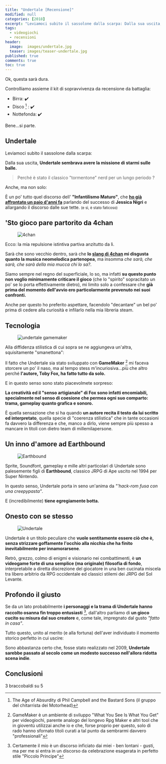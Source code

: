 ```yaml
---
title: "Undertale [Recensione]"
modified: null
categories: [2018]
excerpt: "Leviamoci subito il sassolone dalla scarpa: Dalla sua uscita, Undertale sembrava avere la missione di starmi sulle balle."
tags:
  - videogiochi
  - recensioni
header:  
  image:  images/undertale.jpg
  teaser: images/teaser-undertale.jpg
published: true
comments: true
toc: true
---
```


Ok, questa sarà dura. 

Controlliamo assieme il kit di sopravvivenza da recensione da battaglia:

- Birra: ✔️ 
- Disco [^disco] : ✔️
- Nottefonda: ✔️

[^disco]:  The Age of Absurdity di Phil Campbell and the Bastard Sons (il gruppo del chitarrista dei Motorhead)

Bene...si parte.

## Undertale

Leviamoci subito il sassolone dalla scarpa:

Dalla sua uscita, **Undertale sembrava avere la missione di starmi sulle balle.**

> Perché è stato il classico "tormentone" nerd per un lungo periodo ?

Anche, ma non solo: 

È un po' tutto quel discorso dell' **"Infantilismo Maturo"**, che [**ho già affrontato un paio d'anni fa**](/2016/jessica-nigri/#infantilismo-maturo) parlando del successo di **Jessica Nigri** e allargando il discorso dalle sue tette. <small>(e sì, è stato faticoso)</small>

## 'Sto gioco pare partorito da 4chan

<figure>
<img src="http://i0.kym-cdn.com/photos/images/original/001/063/828/0c3.png" alt="4chan">
</figure>

Ecco: la mia repulsione istintiva partiva anzitutto da lì. 

Sarà che sono vecchio dentro, sarà che **lo [slang di 4chan](https://en.wiktionary.org/wiki/Category:English_4chan_slang) mi disgusta quanto la musica neomelodica partenopea**, ma insomma _che sarà, che sarà, che sarà della mia mucca chi lo sa?_.

Siamo sempre nel regno del superficiale, lo so, ma infatti **su questo punto non voglio minimamente criticare il gioco** (che lo "spirito" sopracitato un po' se lo porta effettivamente dietro), mi limito solo a confessare che **già prima del momento dell'avvio ero particolarmente prevenuto nei suoi confronti.**

Anche per questo ho preferito aspettare, facendolo "decantare" un bel po' prima di cedere alla curiosità e infilarlo nella mia libreria steam.

## Tecnologia

<figure>
<img src="https://www.yoyogames.com/uploads/new_showcase/900_feature.png?1444323859" alt="undertale gamemaker">
</figure>

Alla diffidenza stilistica di cui sopra se ne aggiungeva un'altra, squisitamente "smanettona":

Il fatto che Undertale sia stato sviluppato con **GameMaker** [^gamemaker] mi faceva storcere un po' il naso, ma al tempo stess m'incuriosiva...più che altro perché **l'autore, Toby Fox, ha fatto tutto da solo.**

[^gamemaker]: GameMaker è un ambiente di sviluppo "What You See Is What You Get" per videogiochi, parente analogo del longevo Rpg Maker e altri tool che in gioventù utilizzai anche io e che, forse proprio per questo, solo di rado hanno sfornato titoli curati a tal punto da sembrarmi davvero "professionali"   

E in questo senso sono stato piacevolmete sorpreso: 

**La creatività ed il "senso artigianale" di Fox sono infatti encomiabili, specialmente nel senso di coesione che permea ogni suo comparto: trama, gameplay quanto grafica e sonoro.**

È quella sensazione che si ha quando **un autore recita il testo da lui scritto ed interpretato**, quella specie di "coerenza stilistica" che in tante occasioni fa davvero la differenza e che, manco a dirlo, viene sempre più spesso a mancare in titoli con dietro team di millemilapersone.

## Un inno d'amore ad Earthbound

<figure>
<img src="https://vignette.wikia.nocookie.net/earthbound/images/a/ae/Everdred.png/revision/latest?cb=20090327003547" alt="Earthbound">
</figure>

Sprite, Soundfont, gameplay e mille altri particolari di Undertale sono palesemente figli di **Earthbound**, classico JRPG di Ape uscito nel 1994 per Super Nintendo.

In questo senso, Undertale porta in seno un'anima da _"'hack-rom fusa con una creepypasta"_.

E (incredibilmente) **tiene egregiamente botta.**

## Onesto con se stesso

<figure>
<img src="http://cdn.edgecast.steamstatic.com/steam/apps/391540/ss_b9018c41cea2bdfb150609bedfca99b16a5af02a.1920x1080.jpg" alt="Undertale">
</figure>

Undertale è un titolo peculiare che **vuole sentitamente essere ciò che è, senza strizzare goffamente l'occhio alla nicchia che ha finito inevitabilmente per innamorarsene**.

Retrò, grezzo, colmo di enigmi e visionario nei combattimenti, è **un videogame forte di una semplice (ma originale) filosofia di fondo**, interpretabile a diretta discrezione del giocatore in una ben cucinata miscela tra libero arbitrio da RPG occidentale ed classici stilemi dei JRPG del Sol Levante.

## Profondo il giusto

Se da un lato probabilmente **i personaggi e la trama di Undertale hanno raccolto osanna fin troppo entusiasti** [^discorso], dall'altro parliamo di **un gioco cucito su misura dal suo creatore** e, come tale, impregnato dal gusto _"fatto in casa"_. 

[^discorso]: Certamente il mio è un discorso inficiato dai miei - ben lontani - gusti, ma per me si entra in un discorso da celebrazione esagerata in perfetto stile "Piccolo Principe"

Tutto questo, unito al merito (e alla fortuna) dell'aver individuato il momento storico perfetto in cui uscire:

Sono abbastanza certo che, fosse stato realizzato nel 2009, **Undertale sarebbe passato al secolo come un modesto successo nell'allora ridotta scena indie**.

## Conclusioni

3 braccobaldi su 5

<div class="hreview" style="display: none;">
<span class="item"> <span style="font-size: xx-small;"><span style="font-family: &quot;trebuchet ms&quot; , sans-serif;"><span class="fn">Undertale</span><br /> </span></span></span><span style="font-size: xx-small;"><span style="font-family: &quot;trebuchet ms&quot; , sans-serif;"> Recensito da: <span class="reviewer">Andrea Corinti</span> Data: <span class="dtreviewed">Feb 15 2018<br /> </span> Voto: <span class="rating">3</span></span></span></div>